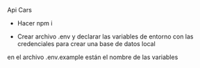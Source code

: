 
Api Cars

- Hacer npm i 

- Crear archivo .env y declarar las variables de entorno con las credenciales
  para crear una base de datos local

en el archivo .env.example están el nombre de las variables